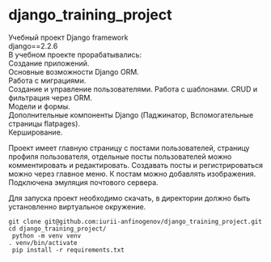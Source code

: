 # django_training_project
Учебный проект Django framework  
django==2.2.6  
В учебном проекте прорабатывались:   
Создание приложений.  
Основные возможности Django ORM.  
Работа с миграциями.  
Создание и управление пользователями.
Работа с шаблонами.
CRUD и фильтрация через ORM.  
Модели и формы.  
Дополнительные компоненты Django (Паджинатор, Вспомогательные страницы flatpages).  
Керширование.

Проект имеет главную страницу с постами пользователей, страницу профиля пользователя, отдельные посты пользователей можно комментировать и редактировать. Создавать посты и регистрироваться можно через главное меню. К постам можно добавлять изображения. Подключена эмуляция почтового сервера. 

Для запуска проект необходимо скачать, в директории должно быть установленно виртуальное окружение.  

    git clone git@github.com:iurii-anfinogenov/django_training_project.git
    cd django_training_project/
     python -m venv venv  
    . venv/bin/activate  
     pip install -r requirements.txt  







